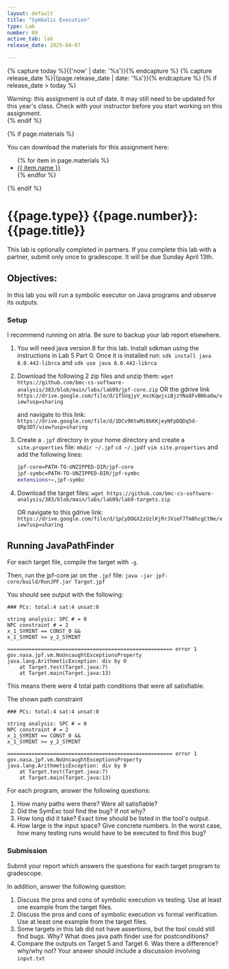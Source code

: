 ```yaml
---
layout: default
title: "Symbolic Execution"
type: Lab
number: 09
active_tab: lab
release_date: 2025-04-07

---
```


<!-- Check whether the assignment is ready to release -->
{% capture today %}{{'now' | date: '%s'}}{% endcapture %}
{% capture release_date %}{{page.release_date | date: '%s'}}{% endcapture %}
{% if release_date > today %} 
<div class="alert alert-danger">
Warning: this assignment is out of date.  It may still need to be updated for this year's class.  Check with your instructor before you start working on this assignment.
</div>
{% endif %}
<!-- End of check whether the assignment is up to date -->


<!-- Check whether the assignment is up to date -->
<!--{% capture this_year %}{{'now' | date: '%Y'}}{% endcapture %}
{% capture due_year %}{{page.due_date | date: '%Y'}}{% endcapture %}
{% if this_year != due_year %} 
<div class="alert alert-danger">
Warning: this assignment is out of date.  It may still need to be updated for this year's class.  Check with your instructor before you start working on this assignment.
</div>
{% endif %}-->
<!-- End of check whether the assignment is up to date -->



{% if page.materials %}
<div class="alert alert-info">
You can download the materials for this assignment here:
<ul>
{% for item in page.materials %}
<li><a href="{{item.url}}">{{ item.name }}</a></li>
{% endfor %}
</ul>

</div>
{% endif %}



{{page.type}} {{page.number}}: {{page.title}}
=============================================================
This lab is optionally completed in partners. If you complete this lab with a partner, submit only once to gradescope. It will be due Sunday April 13th. 

## Objectives:

In this lab you will run a symbolic executor on Java programs and observe its outputs. 

### Setup
I recommend running on atria. Be sure to backup your lab report elsewhere.

1. You will need java version 8 for this lab. Install sdkman using the instructions in Lab 5 Part 0. 
    Once it is installed run:
    `sdk install java 8.0.442-librca` and `sdk use java 8.0.442-librca`

2. Download the following 2 zip files and unzip them:
    `wget https://github.com/bmc-cs-software-analysis/383/blob/main/labs/lab09/jpf-core.zip` OR the gdrive link `https://drive.google.com/file/d/1fSUqjyV_mxzKqwjsiBjzYNa8FvBNkaOw/view?usp=sharing`

    and
    navigate to this link: `https://drive.google.com/file/d/1DCv9KtwMi8bKKjeyNFpDQDq5d-QRp3DT/view?usp=sharing`    

3. Create a `.jpf` directory in your home directory and create a `site.properties` file:
    `mkdir ~/.jpf`
    `cd ~/.jpdf`
    `vim site.properties` and add the following lines:

    ```bash
    jpf-core=PATH-TO-UNZIPPED-DIR/jpf-core
    jpf-symbc=PATH-TO-UNZIPPED-DIR/jpf-symbc
    extensions+=,jpf-symbc
    ```

4. Download the target files:
    `wget https://github.com/bmc-cs-software-analysis/383/blob/main/labs/lab09/lab9-targets.zip` 

    OR navigate to this gdrive link:
    `https://drive.google.com/file/d/1pCyDOGX2zUzlKjRrJVieF7Tm8hcgCtNe/view?usp=sharing`

    

## Running JavaPathFinder

For each target file, compile the target with `-g`. 

Then, run the jpf-core jar on the `.jpf` file:
`java -jar jpf-core/build/RunJPF.jar Target.jpf`

You should see output with the following:
```
### PCs: total:4 sat:4 unsat:0

string analysis: SPC # = 0
NPC constraint # = 2
x_1_SYMINT == CONST_0 &&
x_1_SYMINT >= y_2_SYMINT

====================================================== error 1
gov.nasa.jpf.vm.NoUncaughtExceptionsProperty
java.lang.ArithmeticException: div by 0
	at Target.test(Target.java:7)
	at Target.main(Target.java:13)
```

This means there were 4 total path conditions that were all satisfiable.

The shown path constraint
```
### PCs: total:4 sat:4 unsat:0

string analysis: SPC # = 0
NPC constraint # = 2
x_1_SYMINT == CONST_0 &&
x_1_SYMINT >= y_2_SYMINT

====================================================== error 1
gov.nasa.jpf.vm.NoUncaughtExceptionsProperty
java.lang.ArithmeticException: div by 0
	at Target.test(Target.java:7)
	at Target.main(Target.java:13)
```

For each program, answer the following questions:
1. How many paths were there? Were all satisfiable? 
2. Did the SymExc tool find the bug? If not why? 
3. How long did it take? Exact time should be listed in the tool's output. 
4. How large is the input space? Give concrete numbers. In the worst case, how many testing runs would have to be executed to find this bug? 

### Submission
Submit your report which answers the questions for each target program to gradescope. 

In addition, answer the following question:
1. Discuss the pros and cons of symbolic execution vs testing. Use at least one example from the target files.
2. Discuss the pros and cons of symbolic execution vs formal verification. Use at least one example from the target files.
3. Some targets in this lab did not have assertions, but the tool could still find bugs. Why? What does java path finder use for postconditions?
4. Compare the outputs on Target 5 and Target 6. Was there a difference? why/why not? Your answer should include a discussion involving `input.txt`

